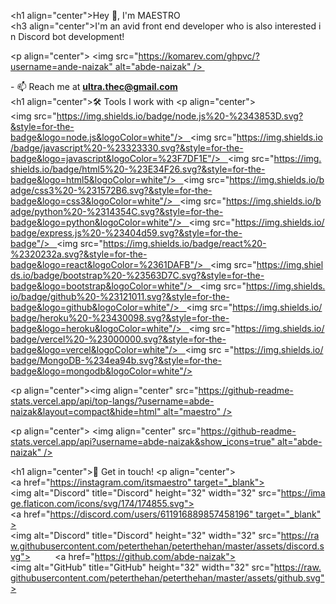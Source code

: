 <h1 align="center">Hey 👋, I'm MAESTRO</h1> 
 <h3 align="center">I'm an avid front end developer who is also interested in Discord bot development!</h3> 
  
 <p align="center"> <img src="https://komarev.com/ghpvc/?username=ande-naizak" alt="abde-naizak" /> </p> 
  
 - 📫 Reach me at **[ultra.thec@gmail.com](https://mail.google.com/mail/u/0/?view=cm&fs=1&to=ultra.thec@gmail.com)** 
 <br> 
 <h1 align="center">🛠️ Tools I work with</h1> 
 <p align="center"><img src="https://img.shields.io/badge/node.js%20-%2343853D.svg?&style=for-the-badge&logo=node.js&logoColor=white"/>   <img src="https://img.shields.io/badge/javascript%20-%23323330.svg?&style=for-the-badge&logo=javascript&logoColor=%23F7DF1E"/>   <img src="https://img.shields.io/badge/html5%20-%23E34F26.svg?&style=for-the-badge&logo=html5&logoColor=white"/>   <img src="https://img.shields.io/badge/css3%20-%231572B6.svg?&style=for-the-badge&logo=css3&logoColor=white"/>   <img src="https://img.shields.io/badge/python%20-%2314354C.svg?&style=for-the-badge&logo=python&logoColor=white"/>   <img src="https://img.shields.io/badge/express.js%20-%23404d59.svg?&style=for-the-badge"/>   <img src="https://img.shields.io/badge/react%20-%2320232a.svg?&style=for-the-badge&logo=react&logoColor=%2361DAFB"/>   <img src="https://img.shields.io/badge/bootstrap%20-%23563D7C.svg?&style=for-the-badge&logo=bootstrap&logoColor=white"/>   <img src="https://img.shields.io/badge/github%20-%23121011.svg?&style=for-the-badge&logo=github&logoColor=white"/>   <img src="https://img.shields.io/badge/heroku%20-%23430098.svg?&style=for-the-badge&logo=heroku&logoColor=white"/>   <img src="https://img.shields.io/badge/vercel%20-%23000000.svg?&style=for-the-badge&logo=vercel&logoColor=white"/>   <img src ="https://img.shields.io/badge/MongoDB-%234ea94b.svg?&style=for-the-badge&logo=mongodb&logoColor=white"/></p> 
  
 <p align="center"><img align="center" src="https://github-readme-stats.vercel.app/api/top-langs/?username=abde-naizak&layout=compact&hide=html" alt="maestro" /></p> 
  
 <p align="center">&nbsp;<img align="center" src="https://github-readme-stats.vercel.app/api?username=abde-naizak&show_icons=true" alt="abde-naizak" /></p> 
 <h1 align="center">🤝 Get in touch!</h1> 
 <p align="center"> 
 <a href="https://instagram.com/itsmaestro" target="_blank"><img alt="Discord" title="Discord" height="32" width="32" src="https://image.flaticon.com/icons/svg/174/174855.svg"></a>&nbsp;&nbsp;&nbsp;&nbsp;&nbsp;&nbsp;&nbsp;&nbsp;&nbsp; 
 <a href="https://discord.com/users/611916889857458196" target="_blank"><img alt="Discord" title="Discord" height="32" width="32" src="https://raw.githubusercontent.com/peterthehan/peterthehan/master/assets/discord.svg"></a>&nbsp;&nbsp;&nbsp;&nbsp;&nbsp;&nbsp;&nbsp;&nbsp;&nbsp; 
 <a href="https://github.com/abde-naizak"><img alt="GitHub" title="GitHub" height="32" width="32" src="https://raw.githubusercontent.com/peterthehan/peterthehan/master/assets/github.svg"></a> 
 </p>
